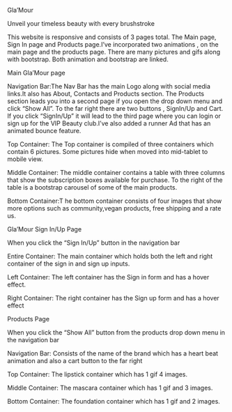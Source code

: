 Gla’Mour

Unveil your timeless beauty with every brushstroke

This website is responsive and consists of 3 pages total. The Main page, Sign In page and Products page.I’ve incorporated two animations , on the main page and the products page. There are many pictures and gifs along with bootstrap. Both animation and bootstrap are linked.

Main Gla’Mour page

Navigation Bar:The Nav Bar has the main Logo along with social media links.It also has About, Contacts and Products section. The Products section leads you into a second page if you open the drop down menu and click “Show All”. To the far right there are two buttons , SignIn/Up and Cart. If you click “SignIn/Up” it will lead to the third page where you can login or sign up for the VIP Beauty club.I’ve also added a runner Ad that has an animated bounce feature. 

Top Container: The Top container is compiled of three containers which contain 6 pictures. Some pictures hide when moved into mid-tablet to mobile view.

Middle Container: The middle container contains a table with three columns that show the subscription boxes available for purchase. To the right of the table is a bootstrap carousel of some of the main products.

Bottom Container:T he bottom container consists of four images that show more options such as community,vegan products, free shipping and a rate us.

Gla’Mour Sign In/Up Page

When you click the “Sign In/Up” button in the navigation bar


Entire Container: The main container which holds both the left and right container of the sign in and sign up inputs. 

Left Container: The left container has the Sign in form and has a hover effect.

Right Container: The right container has the Sign up form and has a hover effect

Products Page

When you click the “Show All” button from the products drop down menu in the navigation bar


Navigation Bar: Consists of the name of the brand which has a heart beat animation and also a cart button to the far right

Top Container: The lipstick container which has 1 gif 4 images.

Middle Container: The mascara container which has 1 gif and 3 images.

Bottom Container: The foundation container which has 1 gif and 2 images. 
